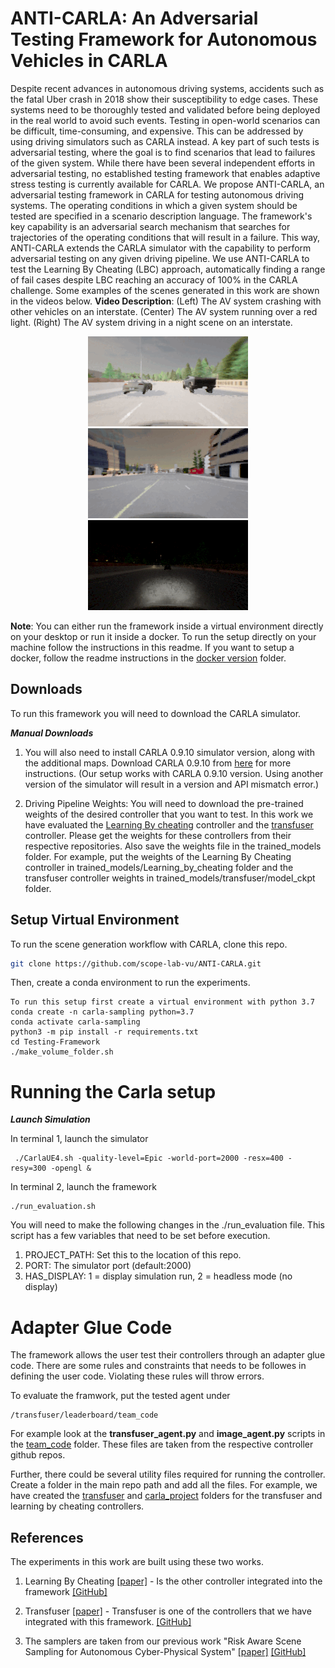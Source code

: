 # ANTI-CARLA: An Adversarial Testing Framework for Autonomous Vehicles in CARLA

Despite recent advances in autonomous driving systems, accidents such as the fatal Uber crash in 2018 show their susceptibility to edge cases. These systems need to be thoroughly tested and validated before being deployed in the real world to avoid such events. Testing in open-world scenarios can be difficult, time-consuming, and expensive. This can be addressed by using driving simulators such as CARLA instead. A key part of such tests is adversarial testing, where the goal is to find scenarios that lead to failures of the given system. While there have been several independent efforts in adversarial testing, no established testing framework that enables adaptive stress testing is currently available for CARLA. We propose ANTI-CARLA, an adversarial testing framework in CARLA for testing autonomous driving systems. The operating conditions in which a given system should be tested are specified in a scenario description language. The framework's key capability is an adversarial search mechanism that searches for trajectories of the operating conditions that will result in a failure. This way, ANTI-CARLA extends the CARLA simulator with the capability to perform adversarial testing on any given driving pipeline. We use ANTI-CARLA to test the Learning By Cheating (LBC) approach, automatically finding a range of fail cases despite LBC reaching an accuracy of 100\% in the CARLA challenge. Some examples of the scenes generated in this work are shown in the videos below. **Video Description**: (Left) The AV system crashing with other vehicles on an interstate. (Center) The AV system running over a red light. (Right) The AV system driving in a night scene on an interstate. 

<p align="center">
  <img src="figs/crash.gif" />
  <img src="figs/red-light.gif" />
  <img src="figs/night.gif" />
</p>
 
**Note**: You can either run the framework inside a virtual environment directly on your desktop or run it inside a docker. To run the setup directly on your machine follow the instructions in this readme. If you want to setup a docker, follow the readme instructions in the [docker version](/docker-version) folder. 

## Downloads

To run this framework you will need to download the CARLA simulator. 

***Manual Downloads***

1. You will also need to install CARLA 0.9.10 simulator version, along with the additional maps.
Download CARLA 0.9.10 from [here](https://github.com/carla-simulator/carla/releases/tag/0.9.10) for more instructions. (Our setup works with CARLA 0.9.10 version. Using another version of the simulator will result in a version and API mismatch error.)

2. Driving Pipeline Weights: You will need to download the pre-trained weights of the desired controller that you want to test. In this work we have evaluated the [Learning By cheating](https://github.com/bradyz/2020_CARLA_challenge) controller and the [transfuser](https://github.com/autonomousvision/transfuser) controller. Please get the weights for these controllers from their respective repositories. Also save the weights file in the trained_models folder. For example, put the weights of the Learning By Cheating controller in trained_models/Learning_by_cheating folder and the transfuser controller weights in trained_models/transfuser/model_ckpt folder.


## Setup Virtual Environment

To run the scene generation workflow with CARLA, clone this repo.

```bash
git clone https://github.com/scope-lab-vu/ANTI-CARLA.git
```
Then, create a conda environment to run the experiments. 

```
To run this setup first create a virtual environment with python 3.7
conda create -n carla-sampling python=3.7
conda activate carla-sampling
python3 -m pip install -r requirements.txt
cd Testing-Framework
./make_volume_folder.sh  
```

# Running the Carla setup 

***Launch Simulation***

In terminal 1, launch the simulator

```
 ./CarlaUE4.sh -quality-level=Epic -world-port=2000 -resx=400 -resy=300 -opengl &
```

In terminal 2, launch the framework

```
./run_evaluation.sh
```
You will need to make the following changes in the ./run_evaluation file. This script has a few variables that need to be set before execution. 

1. PROJECT_PATH: Set this to the location of this repo. 
2. PORT: The simulator port (default:2000)
3. HAS_DISPLAY: 1 = display simulation run, 2 = headless mode (no display)

# Adapter Glue Code
The framework allows the user test their controllers through an adapter glue code. There are some rules and constraints that needs to be followes in defining the user code. Violating these rules will throw errors.

To evaluate the framwork, put the tested agent under
```
/transfuser/leaderboard/team_code
```
For example look at the **transfuser_agent.py** and **image_agent.py** scripts in the [team_code](https://github.com/Shreyasramakrishna90/Testing-Framework/tree/main/leaderboard/team_code) folder. These files are taken from the respective controller github repos. 

Further, there could be several utility files required for running the controller. Create a folder in the main repo path and add all the files. For example, we have created the [transfuser](https://github.com/scope-lab-vu/ANTI-CARLA/tree/main/transfuser) and [carla_project](https://github.com/scope-lab-vu/ANTI-CARLA/tree/main/carla_project) folders for the transfuser and learning by cheating controllers.


## References

The experiments in this work are built using these two works.

1. Learning By Cheating [[paper]](https://arxiv.org/abs/1912.12294) - Is the other controller integrated into the framework [[GitHub]](https://github.com/bradyz/2020_CARLA_challenge) 

2. Transfuser [[paper]](https://openaccess.thecvf.com/content/CVPR2021/html/Prakash_Multi-Modal_Fusion_Transformer_for_End-to-End_Autonomous_Driving_CVPR_2021_paper.html) - Transfuser is one of the controllers that we have integrated with this framework. [[GitHub]](https://github.com/autonomousvision/transfuser)

3. The samplers are taken from our previous work "Risk Aware Scene Sampling for Autonomous Cyber-Physical System" [[paper]](https://scholar.google.com/citations?view_op=view_citation&hl=en&user=M6Yu9GEAAAAJ&citation_for_view=M6Yu9GEAAAAJ:hqOjcs7Dif8C) [[GitHub]](https://github.com/Shreyasramakrishna90/Risk-Aware-Scene-Generation/blob/main/README.md)

